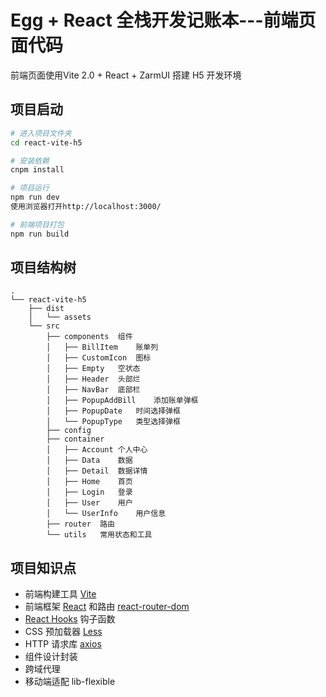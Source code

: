 # Egg + React 全栈开发记账本---前端页面代码

前端页面使用Vite 2.0 + React + ZarmUI 搭建 H5 开发环境


## 项目启动

```bash
# 进入项目文件夹
cd react-vite-h5

# 安装依赖
cnpm install

# 项目运行
npm run dev
使用浏览器打开http://localhost:3000/

# 前端项目打包
npm run build
```
## 项目结构树
```
.
└── react-vite-h5
    ├── dist
    │   └── assets
    └── src
        ├── components  组件
        │   ├── BillItem	账单列
        │   ├── CustomIcon	图标
        │   ├── Empty	空状态
        │   ├── Header	头部烂
        │   ├── NavBar	底部栏
        │   ├── PopupAddBill	添加账单弹框
        │   ├── PopupDate	时间选择弹框
        │   └── PopupType	类型选择弹框
        ├── config
        ├── container
        │   ├── Account	个人中心
        │   ├── Data	数据
        │   ├── Detail	数据详情
        │   ├── Home	首页
        │   ├── Login	登录
        │   ├── User	用户
        │   └── UserInfo	用户信息
        ├── router	路由
        └── utils	常用状态和工具
```
## 项目知识点
- 前端构建工具 [Vite](https://cn.vitejs.dev/)
- 前端框架 [React](https://react.docschina.org/) 和路由 [react-router-dom](https://www.npmjs.com/package/react-router-dom)
- [React Hooks](https://react.docschina.org/docs/hooks-intro.html) 钩子函数
- CSS 预加载器 [Less](https://less.bootcss.com/)
- HTTP 请求库 [axios](http://www.axios-js.com/)
- 组件设计封装
- 跨域代理
- 移动端适配 lib-flexible
